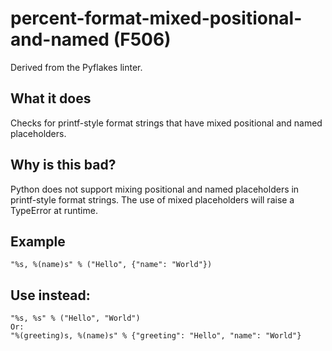 # percent-format-mixed-positional-and-named (F506)
Derived from the Pyflakes linter.
## What it does
Checks for printf-style format strings that have mixed positional and
named placeholders.
## Why is this bad?
Python does not support mixing positional and named placeholders in
printf-style format strings. The use of mixed placeholders will raise a
TypeError at runtime.
## Example
```
"%s, %(name)s" % ("Hello", {"name": "World"})
```
## Use instead:
```
"%s, %s" % ("Hello", "World")
Or:
"%(greeting)s, %(name)s" % {"greeting": "Hello", "name": "World"}
```